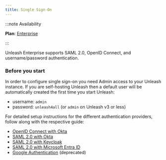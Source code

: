 ```yaml
---
title: Single Sign-On
---
```


:::note Availability

**Plan**: [Enterprise](https://www.getunleash.io/pricing)

:::

Unleash Enterprise supports SAML 2.0, OpenID Connect, and username/password authentication.

### Before you start

In order to configure single sign-on you need Admin access to your Unleash instance. If you are self-hosting Unleash then a default user will be automatically created the first time you start Unleash:
- username: `admin`
- password: `unleash4all` (or `admin` on Unleash v3 or less)

For detailed setup instructions for the different authentication providers, follow along with the respective guide:
- [OpenID Connect with Okta](../how-to/how-to-add-sso-open-id-connect)
- [SAML 2.0 with Okta](../how-to/how-to-add-sso-saml)
- [SAML 2.0 with Keycloak](../how-to/how-to-add-sso-saml-keycloak)
- [SAML 2.0 with Microsoft Entra ID](../how-to/how-to-add-sso-azure-saml)
- [Google Authentication](../how-to/how-to-add-sso-google) (deprecated) 
